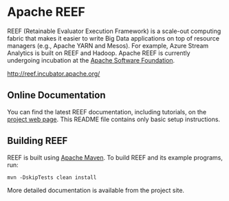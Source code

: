 # Apache REEF

REEF (Retainable Evaluator Execution Framework) is a scale-out computing fabric
that makes it easier to write Big Data applications on top of resource managers
(e.g., Apache YARN and Mesos). For example, Azure Stream Analytics is built on
REEF and Hadoop. Apache REEF is currently undergoing incubation at the [Apache
Software Foundation](http://www.apache.org/).

<http://reef.incubator.apache.org/>

## Online Documentation

You can find the latest REEF documentation, including tutorials, on the
[project web page](http://reef.incubator.apache.org/). This README file
contains only basic setup instructions.

## Building REEF

REEF is built using [Apache Maven](http://maven.apache.org/).
To build REEF and its example programs, run:

    mvn -DskipTests clean install

More detailed documentation is available from the project site.

